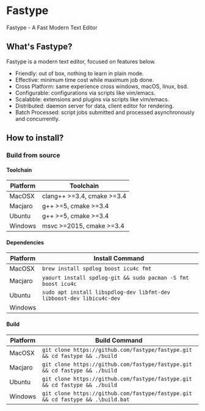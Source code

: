 # Fastype

Fastype - A Fast Modern Text Editor

## What's Fastype?

Fastype is a modern text editor, focused on features below.

* Friendly: out of box, nothing to learn in plain mode.
* Effective: minimum time cost while maximum job done.
* Cross Platform: same experience cross windows, macOS, linux, bsd.
* Configurable: configurations via scripts like vim/emacs.
* Scalabble: extensions and plugins via scripts like vim/emacs.
* Distributed: daemon server for data, client editor for rendering.
* Batch Processed: script jobs submitted and processed asynchronously and concurrently.

## How to install?

### Build from source

#### Toolchain

| Platform | Toolchain                  |
|----------|----------------------------|
|  MacOSX  | clang++ >=3.4, cmake >=3.4 |
|  Macjaro | g++ >=5, cmake >=3.4       |
|  Ubuntu  | g++ >=5, cmake >=3.4       |
|  Windows | msvc >=2015, cmake >=3.4   |


#### Dependencies

| Platform | Install Command                                                       |
|----------|-----------------------------------------------------------------------|
|  MacOSX  | `brew install spdlog boost icu4c fmt`                                 |
|  Macjaro | `yaourt install spdlog-git && sudo pacman -S fmt boost icu4c`         |
|  Ubuntu  | `sudo apt install libspdlog-dev libfmt-dev libboost-dev libicu4c-dev` |
|  Windows |                                                                       |

#### Build

| Platform | Build Command                                                                   |
|----------|---------------------------------------------------------------------------------|
|  MacOSX  | `git clone https://github.com/fastype/fastype.git && cd fastype && ./build`     |
|  Macjaro | `git clone https://github.com/fastype/fastype.git && cd fastype && ./build`     |
|  Ubuntu  | `git clone https://github.com/fastype/fastype.git && cd fastype && ./build`     |
|  Windows | `git clone https://github.com/fastype/fastype.git && cd fastype && .\build.bat` |
